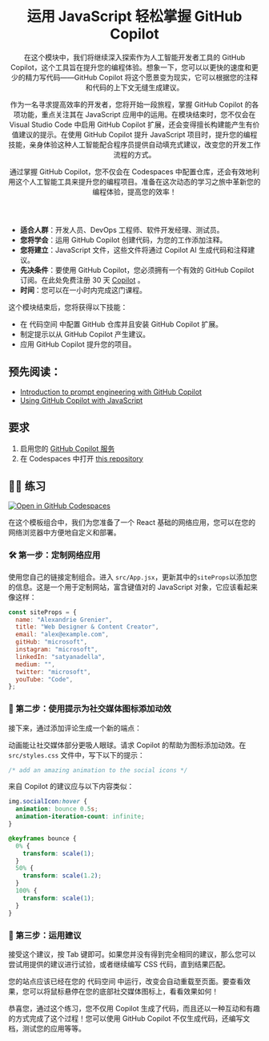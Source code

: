 <header>

# 运用 JavaScript 轻松掌握 GitHub Copilot 

在这个模块中，我们将继续深入探索作为人工智能开发者工具的 GitHub Copilot，这个工具旨在提升您的编程体验。想象一下，您可以以更快的速度和更少的精力写代码——GitHub Copilot 将这个愿景变为现实，它可以根据您的注释和代码的上下文无缝生成建议。

作为一名寻求提高效率的开发者，您将开始一段旅程，掌握 GitHub Copilot 的各项功能，重点关注其在 JavaScript 应用中的运用。在模块结束时，您不仅会在 Visual Studio Code 中启用 GitHub Copilot 扩展，还会变得擅长构建能产生有价值建议的提示。在使用 GitHub Copilot 提升 JavaScript 项目时，提升您的编程技能，亲身体验这种人工智能配合程序员提供自动填充式建议，改变您的开发工作流程的方式。

通过掌握 GitHub Copilot，您不仅会在 Codespaces 中配置仓库，还会有效地利用这个人工智能工具来提升您的编程项目。准备在这次动态的学习之旅中革新您的编程体验，提高您的效率！

</header>

- **适合人群**：开发人员、DevOps 工程师、软件开发经理、测试员。
- **您将学会**：运用 GitHub Copilot 创建代码，为您的工作添加注释。
- **您将建立**：JavaScript 文件，这些文件将通过 Copilot AI 生成代码和注释建议。
- **先决条件**：要使用 GitHub Copilot，您必须拥有一个有效的 GitHub Copilot 订阅。在此处免费注册 30 天 [Copilot](https://github.com/settings/copilot) 。
- **时间**：您可以在一小时内完成这门课程。

这个模块结束后，您将获得以下技能：

- 在 代码空间 中配置 GitHub 仓库并且安装 GitHub Copilot 扩展。
- 制定提示以从 GitHub Copilot 产生建议。
- 应用 GitHub Copilot 提升您的项目。

## 预先阅读：
- [Introduction to prompt engineering with GitHub Copilot](https://learn.microsoft.com/training/modules/introduction-prompt-engineering-with-github-copilot//?WT.mc_id=academic-113596-abartolo)
- [Using GitHub Copilot with JavaScript](https://learn.microsoft.com/training/modules/introduction-copilot-javascript/?WT.mc_id=academic-113596-abartolo)


## 要求

1. 启用您的 [GitHub Copilot 服务](https://github.com/github-copilot/signup)
1. 在 Codespaces 中打开 [this repository](https://codespaces.new/MicrosoftDocs/mslearn-copilot-codespaces-javascript?quickstart=1)


## 💪🏽 练习

[![Open in GitHub Codespaces](https://github.com/codespaces/badge.svg)](https://github.com/codespaces/new?hide_repo_select=true&ref=main&repo=526682619)

在这个模板组合中，我们为您准备了一个 React 基础的网络应用，您可以在您的网络浏览器中方便地自定义和部署。

### 🛠 第一步：定制网络应用

使用您自己的链接定制组合。进入 `src/App.jsx`，更新其中的`siteProps`以添加您的信息。这是一个用于定制网站，富含键值对的 JavaScript 对象，它应该看起来像这样：

```javascript
const siteProps = {
  name: "Alexandrie Grenier",
  title: "Web Designer & Content Creator",
  email: "alex@example.com",
  gitHub: "microsoft",
  instagram: "microsoft",
  linkedIn: "satyanadella",
  medium: "",
  twitter: "microsoft",
  youTube: "Code",
};
```

### 🔎 第二步：使用提示为社交媒体图标添加动效

接下来，通过添加评论生成一个新的端点：

动画能让社交媒体部分更吸人眼球。请求 Copilot 的帮助为图标添加动效。在 `src/styles.css` 文件中，写下以下的提示：

```css
/* add an amazing animation to the social icons */
```

来自 Copilot 的建议应与以下内容类似：

```css
img.socialIcon:hover {
  animation: bounce 0.5s;
  animation-iteration-count: infinite;
}

@keyframes bounce {
  0% {
    transform: scale(1);
  }
  50% {
    transform: scale(1.2);
  }
  100% {
    transform: scale(1);
  }
}
```

### 🚀 第三步：运用建议

接受这个建议，按 Tab 键即可。如果您并没有得到完全相同的建议，那么您可以尝试用提供的建议进行试验，或者继续编写 CSS 代码，直到结果匹配。

您的站点应该已经在您的 代码空间 中运行，改变会自动重载至页面。要查看效果，您可以将鼠标悬停在您的底部社交媒体图标上，看看效果如何！

恭喜您，通过这个练习，您不仅用 Copilot 生成了代码，而且还以一种互动和有趣的方式完成了这个过程！您可以使用 GitHub Copilot 不仅生成代码，还编写文档，测试您的应用等等。